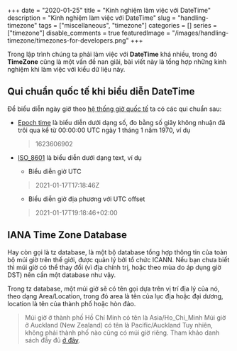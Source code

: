 +++
date = "2020-01-25"
title = "Kinh nghiệm làm việc với DateTime"
description = "Kinh nghiệm làm việc với DateTime"
slug = "handling-timezone"
tags = ["miscellaneous", "timezone"]
categories = []
series = ["timezone"]
disable_comments = true
featuredImage = "/images/handling-timezone/timezones-for-developers.png"
+++

Trong lập trình chúng ta phải làm việc với **DateTime** khá nhiều, trong đó **TimeZone** cũng là một vấn đề nan giải, bài viết này là tổng hợp những kinh nghiệm khi làm việc với kiểu dữ liệu này.

## Qui chuẩn quốc tế khi biểu diễn DateTime

Để biểu diễn ngày giờ theo [hệ thống giờ quốc tế](https://vuhung071290.github.io/posts/timezone/) ta có các qui chuẩn sau:

+ [Epoch time](https://en.wikipedia.org/wiki/Unix_time) là biểu diễn dưới dạng số, đo bằng số giây không nhuận đã trôi qua kể từ 00:00:00 UTC ngày 1 tháng 1 năm 1970, ví dụ
  > 1623606902

+ [ISO_8601](https://en.wikipedia.org/wiki/ISO_8601) là biểu diễn dưới dạng text, ví dụ
  + Biểu diễn giờ UTC 
  > 2021-01-17T17:18:46Z
  + Biểu diễn giờ địa phương với UTC offset
  > 2021-01-17T19:18:46+02:00

## IANA Time Zone Database
Hay còn gọi là tz database, là một bộ database tổng hợp thông tin của toàn bộ múi giờ trên thế giới, được quản lý bởi tổ chức ICANN. Nếu bạn chưa biết thì múi giờ có thể thay đổi (vì địa chính trị, hoặc theo mùa do áp dụng giờ DST) nên cần một database như vậy.

Trong tz database, một múi giờ sẽ có tên gọi dựa trên vị trí địa lý của nó, theo dạng Area/Location, trong đó area là tên của lục địa hoặc đại dương, location là tên của thành phố hoặc hòn đảo.

> Múi giờ ở thành phố Hồ Chí Minh có tên là Asia/Ho_Chi_Minh
Múi giờ ở Auckland (New Zealand) có tên là Pacific/Auckland
Tuy nhiên, không phải thành phố nào cũng có múi giờ riêng. Tham khảo danh sách đầy đủ [ở đây](https://en.wikipedia.org/wiki/List_of_tz_database_time_zones).